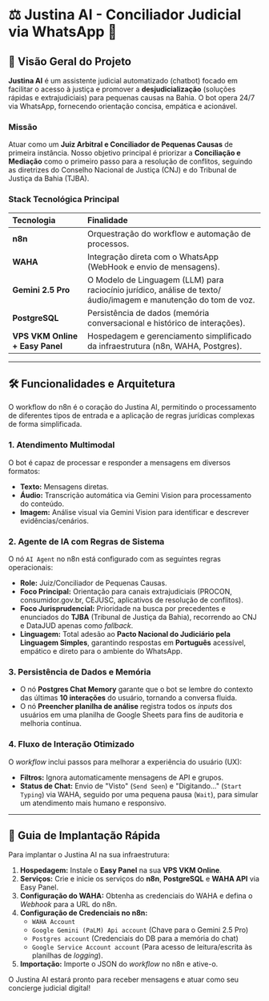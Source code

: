 # ⚖️ Justina AI - Conciliador Judicial via WhatsApp 🤖

## 🎯 Visão Geral do Projeto

**Justina AI** é um assistente judicial automatizado (chatbot) focado em facilitar o acesso à justiça e promover a **desjudicialização** (soluções rápidas e extrajudiciais) para pequenas causas na Bahia. O bot opera 24/7 via WhatsApp, fornecendo orientação concisa, empática e acionável.

### Missão

Atuar como um **Juiz Arbitral e Conciliador de Pequenas Causas** de primeira instância. Nosso objetivo principal é priorizar a **Conciliação e Mediação** como o primeiro passo para a resolução de conflitos, seguindo as diretrizes do Conselho Nacional de Justiça (CNJ) e do Tribunal de Justiça da Bahia (TJBA).

### Stack Tecnológica Principal

| Tecnologia | Finalidade |
| :--- | :--- |
| **n8n** | Orquestração do workflow e automação de processos. |
| **WAHA** | Integração direta com o WhatsApp (WebHook e envio de mensagens). |
| **Gemini 2.5 Pro** | O Modelo de Linguagem (LLM) para raciocínio jurídico, análise de texto/áudio/imagem e manutenção do tom de voz. |
| **PostgreSQL** | Persistência de dados (memória conversacional e histórico de interações). |
| **VPS VKM Online + Easy Panel**| Hospedagem e gerenciamento simplificado da infraestrutura (n8n, WAHA, Postgres). |

---

## 🛠️ Funcionalidades e Arquitetura

O workflow do n8n é o coração do Justina AI, permitindo o processamento de diferentes tipos de entrada e a aplicação de regras jurídicas complexas de forma simplificada.

### 1. Atendimento Multimodal
O bot é capaz de processar e responder a mensagens em diversos formatos:
* **Texto:** Mensagens diretas.
* **Áudio:** Transcrição automática via Gemini Vision para processamento do conteúdo.
* **Imagem:** Análise visual via Gemini Vision para identificar e descrever evidências/cenários.

### 2. Agente de IA com Regras de Sistema
O nó `AI Agent` no n8n está configurado com as seguintes regras operacionais:
* **Role:** Juiz/Conciliador de Pequenas Causas.
* **Foco Principal:** Orientação para canais extrajudiciais (PROCON, consumidor.gov.br, CEJUSC, aplicativos de resolução de conflitos).
* **Foco Jurisprudencial:** Prioridade na busca por precedentes e enunciados do **TJBA** (Tribunal de Justiça da Bahia), recorrendo ao CNJ e DataJUD apenas como *fallback*.
* **Linguagem:** Total adesão ao **Pacto Nacional do Judiciário pela Linguagem Simples**, garantindo respostas em **Português** acessível, empático e direto para o ambiente do WhatsApp.

### 3. Persistência de Dados e Memória
* O nó **Postgres Chat Memory** garante que o bot se lembre do contexto das últimas **10 interações** do usuário, tornando a conversa fluida.
* O nó **Preencher planilha de análise** registra todos os *inputs* dos usuários em uma planilha de Google Sheets para fins de auditoria e melhoria contínua.

### 4. Fluxo de Interação Otimizado
O *workflow* inclui passos para melhorar a experiência do usuário (UX):
* **Filtros:** Ignora automaticamente mensagens de API e grupos.
* **Status de Chat:** Envio de "Visto" (`Send Seen`) e "Digitando..." (`Start Typing`) via WAHA, seguido por uma pequena pausa (`Wait`), para simular um atendimento mais humano e responsivo.

---

## 🚀 Guia de Implantação Rápida

Para implantar o Justina AI na sua infraestrutura:

1.  **Hospedagem:** Instale o **Easy Panel** na sua **VPS VKM Online**.
2.  **Serviços:** Crie e inicie os serviços do **n8n**, **PostgreSQL** e **WAHA API** via Easy Panel.
3.  **Configuração do WAHA:** Obtenha as credenciais do WAHA e defina o *Webhook* para a URL do n8n.
4.  **Configuração de Credenciais no n8n:**
    * `WAHA Account`
    * `Google Gemini (PaLM) Api account` (Chave para o Gemini 2.5 Pro)
    * `Postgres account` (Credenciais do DB para a memória do chat)
    * `Google Service Account account` (Para acesso de leitura/escrita às planilhas de *logging*).
5.  **Importação:** Importe o JSON do *workflow* no n8n e ative-o.

O Justina AI estará pronto para receber mensagens e atuar como seu concierge judicial digital!